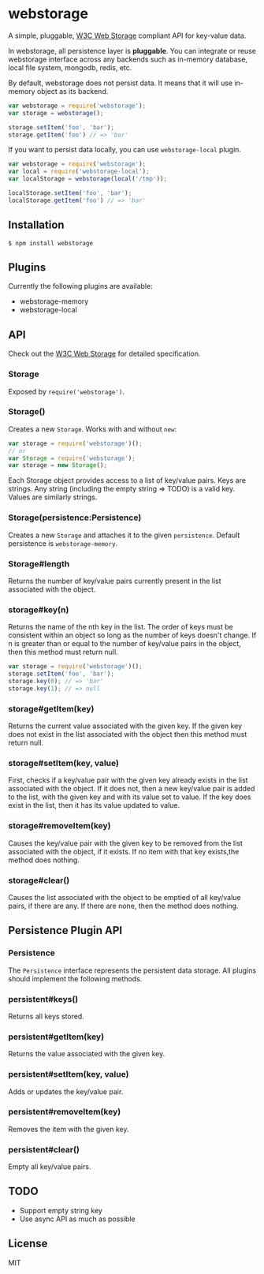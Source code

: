 # webstorage

A simple, pluggable, [W3C Web Storage] compliant API for key-value data.

In webstorage, all persistence layer is **pluggable**. You can integrate or reuse webstorage interface across any backends such as in-memory database, local file system, mongodb, redis, etc.

By default, webstorage does not persist data. It means that it will use in-memory object as its backend.

```js
var webstorage = require('webstorage');
var storage = webstorage();

storage.setItem('foo', 'bar');
storage.getItem('foo') // => 'bar'
```

If you want to persist data locally, you can use `webstorage-local` plugin.

```js
var webstorage = require('webstorage');
var local = require('webstorage-local');
var localStorage = webstorage(local('/tmp'));

localStorage.setItem('foo', 'bar');
localStorage.getItem('foo') // => 'bar'
```

## Installation

```
$ npm install webstorage
```

## Plugins

Currently the following plugins are available:

- webstorage-memory
- webstorage-local

## API

Check out the [W3C Web Storage] for detailed specification.

### Storage

Exposed by `require('webstorage')`.

### Storage()

Creates a new `Storage`. Works with and without `new`:

```js
var storage = require('webstorage')();
// or
var Storage = require('webstorage');
var storage = new Storage();
```

Each Storage object provides access to a list of key/value pairs. Keys are strings. Any string (including the empty string => TODO) is a valid key. Values are similarly strings.

### Storage(persistence:Persistence)

Creates a new `Storage` and attaches it to the given `persistence`. Default persistence is `webstorage-memory`.

### Storage#length

Returns the number of key/value pairs currently present in the list associated with the object.

### storage#key(n)

Returns the name of the nth key in the list. The order of keys must be consistent within an object so long as the number of keys doesn't change. If n is greater than or equal to the number of key/value pairs in the object, then this method must return null.

```js
var storage = require('webstorage')();
storage.setItem('foo', 'bar');
storage.key(0); // => 'bar'
storage.key(1); // => null
```

### storage#getItem(key)

Returns the current value associated with the given key. If the given key does not exist in the list associated with the object then this method must return null.

### storage#setItem(key, value)

First, checks if a key/value pair with the given key already exists in the list associated with the object. If it does not, then a new key/value pair is added to the list, with the given key and with its value set to value. If the key does exist in the list, then it has its value updated to value.

### storage#removeItem(key)

Causes the key/value pair with the given key to be removed from the list associated with the object, if it exists. If no item with that key exists,the method does nothing.

### storage#clear()

Causes the list associated with the object to be emptied of all key/value pairs, if there are any. If there are none, then the method does nothing.

## Persistence Plugin API

### Persistence

The `Persistence` interface represents the persistent data storage. All plugins should implement the following methods.

### persistent#keys()

Returns all keys stored.

### persistent#getItem(key)

Returns the value associated with the given key.

### persistent#setItem(key, value)

Adds or updates the key/value pair.

### persistent#removeItem(key)

Removes the item with the given key.

### persistent#clear()

Empty all key/value pairs.

## TODO

- Support empty string key
- Use async API as much as possible

## License

MIT

[W3C Web Storage]: http://www.w3.org/TR/webstorage/
